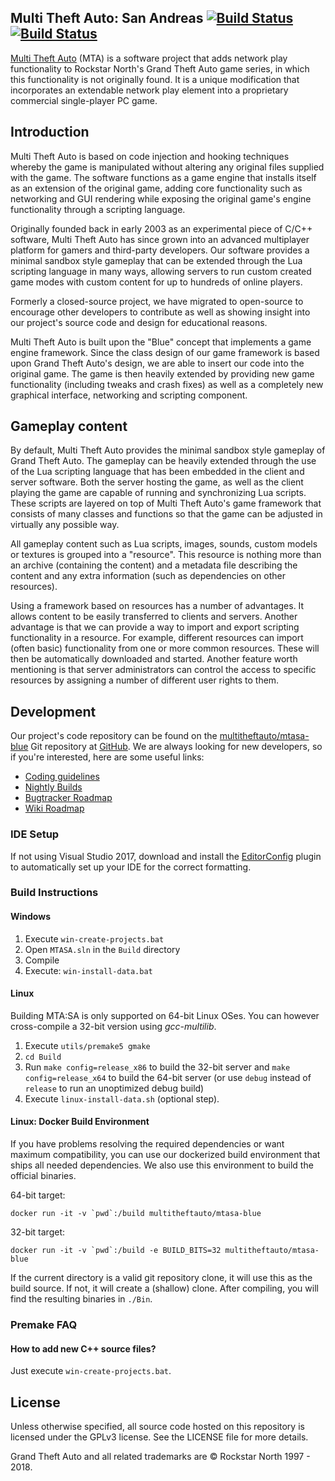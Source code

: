 ## Multi Theft Auto: San Andreas [![Build Status](https://img.shields.io/travis/multitheftauto/mtasa-blue/master.svg?label=Linux:master)](https://travis-ci.org/multitheftauto/mtasa-blue) [![Build Status](https://img.shields.io/appveyor/ci/multitheftauto/mtasa-blue/master.svg?label=Windows:master)](https://ci.appveyor.com/project/multitheftauto/mtasa-blue)

[Multi Theft Auto](https://www.multitheftauto.com/) (MTA) is a software project that adds network play functionality to Rockstar North's Grand Theft Auto game series, in which this functionality is not originally found. It is a unique modification that incorporates an extendable network play element into a proprietary commercial single-player PC game.

## Introduction

Multi Theft Auto is based on code injection and hooking techniques whereby the game is manipulated without altering any original files supplied with the game. The software functions as a game engine that installs itself as an extension of the original game, adding core functionality such as networking and GUI rendering while exposing the original game's engine functionality through a scripting language. 

Originally founded back in early 2003 as an experimental piece of C/C++ software, Multi Theft Auto has since grown into an advanced multiplayer platform for gamers and third-party developers. Our software provides a minimal sandbox style gameplay that can be extended through the Lua scripting language in many ways, allowing servers to run custom created game modes with custom content for up to hundreds of online players.

Formerly a closed-source project, we have migrated to open-source to encourage other developers to contribute as well as showing insight into our project's source code and design for educational reasons.

Multi Theft Auto is built upon the "Blue" concept that implements a game engine framework. Since the class design of our game framework is based upon Grand Theft Auto's design, we are able to insert our code into the original game. The game is then heavily extended by providing new game functionality (including tweaks and crash fixes) as well as a completely new graphical interface, networking and scripting component.

## Gameplay content

By default, Multi Theft Auto provides the minimal sandbox style gameplay of Grand Theft Auto. The gameplay can be heavily extended through the use of the Lua scripting language that has been embedded in the client and server software. Both the server hosting the game, as well as the client playing the game are capable of running and synchronizing Lua scripts. These scripts are layered on top of Multi Theft Auto's game framework that consists of many classes and functions so that the game can be adjusted in virtually any possible way.

All gameplay content such as Lua scripts, images, sounds, custom models or textures is grouped into a "resource". This resource is nothing more than an archive (containing the content) and a metadata file describing the content and any extra information (such as dependencies on other resources).

Using a framework based on resources has a number of advantages. It allows content to be easily transferred to clients and servers. Another advantage is that we can provide a way to import and export scripting functionality in a resource. For example, different resources can import (often basic) functionality from one or more common resources. These will then be automatically downloaded and started. Another feature worth mentioning is that server administrators can control the access to specific resources by assigning a number of different user rights to them.

## Development

Our project's code repository can be found on the [multitheftauto/mtasa-blue](https://github.com/multitheftauto/mtasa-blue/) Git repository at [GitHub](https://github.com/). We are always looking for new developers, so if you're interested, here are some useful links:

* [Coding guidelines](https://wiki.mtasa.com/index.php?title=Coding_guidelines)
* [Nightly Builds](https://nightly.mtasa.com/)
* [Bugtracker Roadmap](https://bugs.mtasa.com/roadmap_page.php)
* [Wiki Roadmap](https://wiki.mtasa.com/wiki/Roadmap)

### IDE Setup
If not using Visual Studio 2017, download and install the [EditorConfig](https://visualstudiogallery.msdn.microsoft.com/c8bccfe2-650c-4b42-bc5c-845e21f96328) plugin to automatically set up your IDE for the correct formatting.

### Build Instructions
#### Windows
1. Execute `win-create-projects.bat`
2. Open `MTASA.sln` in the `Build` directory
3. Compile
4. Execute: `win-install-data.bat`

#### Linux
Building MTA:SA is only supported on 64-bit Linux OSes. You can however cross-compile a 32-bit version using _gcc-multilib_.
1. Execute `utils/premake5 gmake`
2. `cd Build`
3. Run `make config=release_x86` to build the 32-bit server and `make config=release_x64` to build the 64-bit server (or use `debug` instead of `release` to run an unoptimized debug build)
4. Execute `linux-install-data.sh` (optional step).

#### Linux: Docker Build Environment
If you have problems resolving the required dependencies or want maximum compatibility, you can use our dockerized build environment that ships all needed dependencies. We also use this environment to build the official binaries.

64-bit target:
```
docker run -it -v `pwd`:/build multitheftauto/mtasa-blue
```

32-bit target:
```
docker run -it -v `pwd`:/build -e BUILD_BITS=32 multitheftauto/mtasa-blue
```
If the current directory is a valid git repository clone, it will use this as the build source. If not, it will create a (shallow) clone. After compiling, you will find the resulting binaries in `./Bin`.

### Premake FAQ
#### How to add new C++ source files?
Just execute `win-create-projects.bat`.

## License

Unless otherwise specified, all source code hosted on this repository is licensed under the GPLv3 license. See the LICENSE file for more details.

Grand Theft Auto and all related trademarks are © Rockstar North 1997 - 2018.

